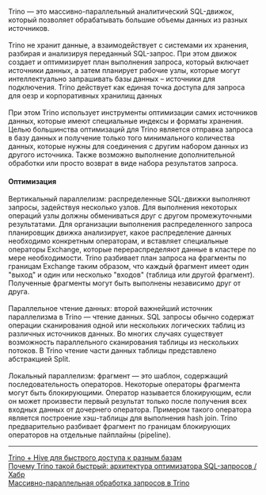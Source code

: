 Trino — это массивно-параллельный аналитический SQL-движок, который позволяет обрабатывать большие объемы данных из разных источников.  
<br>
Trino не хранит данные, а взаимодействует с системами их хранения, разбирая и анализируя переданный SQL-запрос. При этом движок создает и оптимизирует план выполнения запроса, который включает источники данных, а затем планирует рабочие узлы, которые могут интеллектуально запрашивать базы данных – источники для подключения. Trino действует как единая точка доступа для запроса для оезр и корпоративных хранилищ данных  
<br>
При этом Trino использует инструменты оптимизации самих источников данных, которые имеют специальные индексы и форматы хранения. Целью большинства оптимизаций для Trino является отправка запроса в базу данных и получение только того минимального количества данных, которые нужны для соединения с другим набором данных из другого источника. Также возможно выполнение дополнительной обработки или просто возврат в виде набора результатов запроса.  
  
#### Оптимизация
Вертикальный параллелизм: распределенные SQL-движки выполняют запросы, задействуя несколько узлов. Для выполнения некоторых операций узлы должны обмениваться друг с другом промежуточными результатами. Для организации выполнения распределенного запроса планировщик движка анализирует, какое распределение данных необходимо конкретным операторам, и вставляет специальные операторы Exchange, которые перераспределяют данные в кластере по мере необходимости. Trino разбивает план запроса на фрагменты по границам Exchange таким образом, что каждый фрагмент имеет один "выход" и один или несколько "входов" (таблица или другой фрагмент). Полученные фрагменты могут быть выполнены независимо друг от друга.  
<br>
Параллельное чтение данных: второй важнейший источник параллелизма в Trino — чтение данных. SQL запросы обычно содержат операции сканирования одной или нескольких логических таблиц из различных источников данных. Во многих случаях существует возможность параллельного сканирования таблицы из нескольких потоков. В Trino чтение части данных таблицы представлено абстракцией Split.  
<br>
Локальный параллелизм: фрагмент — это шаблон, содержащий последовательность операторов. Некоторые операторы фрагмента могут быть блокирующими. Оператор называется блокирующим, если он может произвести первый результат только после получения всех входных данных от дочернего оператора. Примером такого оператора является построение хэш-таблицы для выполнения hash join. Trino предварительно разбивает фрагмент по границам блокирующих операторов на отдельные пайплайны (pipeline).
___
[Trino + Hive для быстрого доступа к разным базам](https://bigdataschool.ru/blog/trino-and-hive-architecture-and-basic-principles.html)  
[Почему Trino такой быстрый: архитектура оптимизатора SQL-запросов / Хабр](https://habr.com/ru/companies/cedrusdata/articles/744934/)  
[Массивно-параллельная обработка запросов в Trino](https://www.cedrusdata.ru/blog/trino-massively-parallel-processing)  
